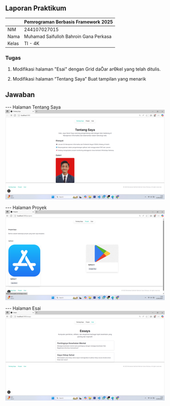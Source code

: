 ## Laporan Praktikum

|  | Pemrograman Berbasis Framework 2025 |
|--|--|
| NIM |  244107027015|
| Nama |  Muhamad Saifulloh Bahroin Gana Perkasa |
| Kelas | TI - 4K |

### Tugas

1. Modifikasi halaman "Esai" dengan Grid daŌar arƟkel yang telah ditulis.

2. Modifikasi halaman “Tentang Saya” Buat tampilan yang menarik 

## Jawaban

--- Halaman Tentang Saya
![Screenshot](assets/02.png)

--- Halaman Proyek
![Screenshot](assets/03.png)

--- Halaman Esai
![Screenshot](assets/04.png)

